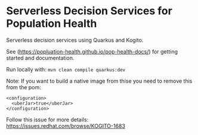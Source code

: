 # Serverless Decision Services for Population Health
Serverless decision services using Quarkus and Kogito. 

See (https://popluation-health.github.io/pop-health-docs/) for getting started and documentation.

Run locally with: 
`mvn clean compile quarkus:dev`


Note: If you want to build a native image from thise you need to remove this from the pom:

```
<configuration>
  <uberJar>true</uberJar>
</configuration>
```

Follow this issue for more details:
https://issues.redhat.com/browse/KOGITO-1683
                
            
